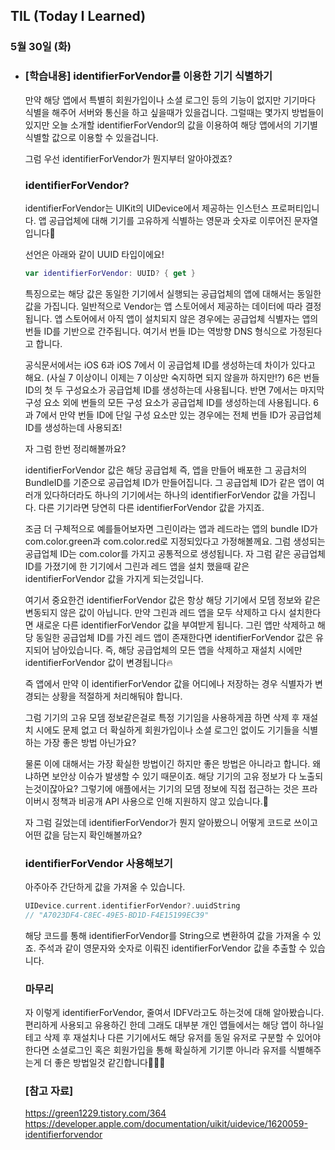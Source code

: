 ## TIL (Today I Learned)

### 5월 30일 (화)    

- ### [학습내용] identifierForVendor를 이용한 기기 식별하기    

    만약 해당 앱에서 특별히 회원가입이나 소셜 로그인 등의 기능이 없지만 기기마다 식별을 해주어 서버와 통신을 하고 싶을때가 있을겁니다.
    그럴때는 몇가지 방법들이 있지만 오늘 소개할 identifierForVendor의 값을 이용하여 해당 앱에서의 기기별 식별할 값으로 이용할 수 있을겁니다.

    그럼 우선 identifierForVendor가 뭔지부터 알아야겠죠?

    ### identifierForVendor?

    identifierForVendor는 UIKit의 UIDevice에서 제공하는 인스턴스 프로퍼티입니다.
    앱 공급업체에 대해 기기를 고유하게 식별하는 영문과 숫자로 이루어진 문자열입니다🎉

    선언은 아래와 같이 UUID 타입이에요!
    ```swift
    var identifierForVendor: UUID? { get }
    ```

    특징으로는 해당 값은 동일한 기기에서 실행되는 공급업체의 앱에 대해서는 동일한 값을 가집니다.
    일반적으로 Vendor는 앱 스토어에서 제공하는 데이터에 따라 결정됩니다.
    앱 스토어에서 아직 앱이 설치되지 않은 경우에는 공급업체 식별자는 앱의 번들 ID를 기반으로 간주됩니다.
    여기서 번들 ID는 역방향 DNS 형식으로 가정된다고 합니다.


    공식문서에서는 iOS 6과 iOS 7에서 이 공급업체 ID를 생성하는데 차이가 있다고 해요.
    (사실 7 이상이니 이제는 7 이상만 숙지하면 되지 않을까 하지만!?)
    6은 번들 ID의 첫 두 구성요소가 공급업체 ID를 생성하는데 사용됩니다.
    반면 7에서는 마지막 구성 요소 외에 번들의 모든 구성 요소가 공급업체 ID를 생성하는데 사용됩니다.
    6과 7에서 만약 번들 ID에 단일 구성 요소만 있는 경우에는 전체 번들 ID가 공급업체 ID를 생성하는데 사용되죠!

    자 그럼 한번 정리해볼까요?

    identifierForVendor 값은 해당 공급업체 즉, 앱을 만들어 배포한 그 공급처의 BundleID를 기준으로 공급업체 ID가 만들어집니다.
    그 공급업체 ID가 같은 앱이 여러개 있다하더라도 하나의 기기에서는 하나의 identifierForVendor 값을 가집니다.
    다른 기기라면 당연히 다른 identifierForVendor 값읕 가지죠.

    조금 더 구체적으로 예를들어보자면 그린이라는 앱과 레드라는 앱의 bundle ID가 com.color.green과 com.color.red로 지정되있다고 가정해볼께요.
    그럼 생성되는 공급업체 ID는 com.color를 가지고 공통적으로 생성됩니다.
    자 그럼 같은 공급업체 ID를 가졌기에 한 기기에서 그린과 레드 앱을 설치 했을때 같은 identifierForVendor 값을 가지게 되는것입니다.

    여기서 중요한건 identifierForVendor 값은 항상 해당 기기에서 모뎀 정보와 같은 변동되지 않은 값이 아닙니다.
    만약 그린과 레드 앱을 모두 삭제하고 다시 설치한다면 새로운 다른 identifierForVendor 값을 부여받게 됩니다.
    그린 앱만 삭제하고 해당 동일한 공급업체 ID를 가진 레드 앱이 존재한다면 identifierForVendor 값은 유지되어 남아있습니다.
    즉, 해당 공급업체의 모든 앱을 삭제하고 재설치 시에만 identifierForVendor 값이 변경됩니다🔥

    즉 앱에서 만약 이 identifierForVendor 값을 어디에나 저장하는 경우 식별자가 변경되는 상황을 적절하게 처리해둬야 합니다.

    그럼 기기의 고유 모뎀 정보같은걸로 특정 기기임을 사용하게끔 하면 삭제 후 재설치 시에도 문제 없고 더 확실하게 회원가입이나 소셜 로그인 없이도 기기들을 식별하는 가장 좋은 방법 아닌가요?

    물론 이에 대해서는 가장 확실한 방법이긴 하지만 좋은 방법은 아니라고 합니다.
    왜냐하면 보안상 이슈가 발생할 수 있기 때문이죠.
    해당 기기의 고유 정보가 다 노출되는것이잖아요?
    그렇기에 애플에서는 기기의 모뎀 정보에 직접 접근하는 것은 프라이버시 정책과 비공개 API 사용으로 인해 지원하지 않고 있습니다.🥲

    자 그럼 길었는데 identifierForVendor가 뭔지 알아봤으니 어떻게 코드로 쓰이고 어떤 값을 담는지 확인해볼까요?

    ### identifierForVendor 사용해보기

    아주아주 간단하게 값을 가져올 수 있습니다.
    ```swift
    UIDevice.current.identifierForVendor?.uuidString
    // "A7023DF4-C8EC-49E5-BD1D-F4E15199EC39"
    ```
    해당 코드를 통해 identifierForVendor를 String으로 변환하여 값을 가져올 수 있죠.
    주석과 같이 영문자와 숫자로 이뤄진 identifierForVendor 값을 추출할 수 있습니다.

    ### 마무리

    자 이렇게 identifierForVendor, 줄여서 IDFV라고도 하는것에 대해 알아봤습니다.
    편리하게 사용되고 유용하긴 한데 그래도 대부분 개인 앱들에서는 해당 앱이 하나일테고 삭제 후 재설치나 다른 기기에서도 해당 유저를 동일 유저로 구분할 수 있어야 한다면 소셜로그인 혹은 회원가입을 통해 확실하게 기기뿐 아니라 유저를 식별해주는게 더 좋은 방법일것 같긴합니다🏄🏻‍♂️

    ### [참고 자료]
    https://green1229.tistory.com/364   
    https://developer.apple.com/documentation/uikit/uidevice/1620059-identifierforvendor   
